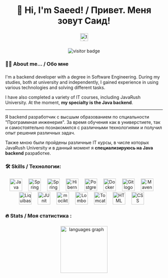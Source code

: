 ###

<h1 align="center">👋 Hi, I'm Saeed! / Привет. Меня зовут Саид!</h1>

###

<div align="center">
  <a href="https://t.me/said9750" target="_blank">
    <img src="https://img.shields.io/static/v1?message=Telegram&logo=telegram&label=&color=2CA5E0&logoColor=white&labelColor=&style=for-the-badge" height="25" alt="telegram logo"  />
  </a>
</div>

###

<div align="center">
  <img src="https://visitor-badge.laobi.icu/badge?page_id=said-khasanov.said-khasanov&" alt="visitor badge"/>
</div>

###

<h3 align="left">👩‍💻 About me... / Обо мне</h3>

###

<p align="left">
  I'm a backend developer with a degree in Software Engineering.
  During my studies, both at university and independently, I gained experience in using various technologies and solving different tasks.
  
  I have also completed a variety of IT courses, including JavaRush University. At the moment, <b>my specialty is the Java backend</b>.
  <hr>
  Я backend разработчик с высшым образованием по спциальности "Программная инженерия". 
  За время обучения как в универстиете, так и самостоятельно познакомился с различными технологиями и получил опыт решения различных задач.
  
  Также мною были пройдены различные IT курсы, в числе которых JavaRush University и в данный момент я <b>специализируюсь на Java backend</b> разработке. 
</p>

###

<h3 align="left">🛠 Skills / Технологии:</h3>

###

<div align="center">
  <img src="https://user-images.githubusercontent.com/25181517/117201156-9a724800-adec-11eb-9a9d-3cd0f67da4bc.png" height="40" alt="Java logo"  />
  <img width="12" />
  <img src="https://user-images.githubusercontent.com/25181517/117201470-f6d56780-adec-11eb-8f7c-e70e376cfd07.png" height="40" alt="Spring logo"  />
  <img width="12" />
  <img src="https://user-images.githubusercontent.com/25181517/183891303-41f257f8-6b3d-487c-aa56-c497b880d0fb.png" height="40" alt="Spring Boot logo"  />
  <img width="12" />
  <img src="https://user-images.githubusercontent.com/25181517/117207493-49665200-adf4-11eb-808e-a9c0fcc2a0a0.png" height="40" alt="Hibernate logo"  />
  <img width="12" />
  <img src="https://user-images.githubusercontent.com/25181517/117208740-bfb78400-adf5-11eb-97bb-09072b6bedfc.png" height="40" alt="PostgreSQL logo"  />
  <img width="12" />
  <img src="https://user-images.githubusercontent.com/25181517/117207330-263ba280-adf4-11eb-9b97-0ac5b40bc3be.png" height="40" alt="Docker logo"  />
  <img width="12" />
  <img src="https://user-images.githubusercontent.com/25181517/192108372-f71d70ac-7ae6-4c0d-8395-51d8870c2ef0.png" height="40" alt="Git logo"  />
  <img width="12" />
  <img src="https://user-images.githubusercontent.com/25181517/117207242-07d5a700-adf4-11eb-975e-be04e62b984b.png" height="40" alt="Maven logo"  />
  <img width="12" />
  <img src="https://user-images.githubusercontent.com/25181517/183891673-32824908-bc5d-44f8-8f72-f0415822404a.png" height="40" alt="Liquibase logo"  />
  <img width="12" />
  <img src="https://user-images.githubusercontent.com/25181517/117533873-484d4480-afef-11eb-9fad-67c8605e3592.png" height="40" alt="JUnit logo"  />
  <img width="12" />
  <img src="https://user-images.githubusercontent.com/25181517/183892181-ad32b69e-3603-418c-b8e7-99e976c2a784.png" height="40" alt="mocikto logo"  />
  <img width="12" />
  <img src="https://user-images.githubusercontent.com/25181517/190229463-87fa862f-ccf0-48da-8023-940d287df610.png" height="40" alt="Lombok logo"  />
  <img width="12" />
  <img src="https://user-images.githubusercontent.com/25181517/183894676-137319b5-1364-4b6a-ba4f-e9fc94ddc4aa.png" height="40" alt="Tomcat logo"  />
  <img width="12" />
  <img src="https://user-images.githubusercontent.com/25181517/192158954-f88b5814-d510-4564-b285-dff7d6400dad.png" height="40" alt="HTML logo"  />
  <img width="12" />
  <img src="https://user-images.githubusercontent.com/25181517/183898674-75a4a1b1-f960-4ea9-abcb-637170a00a75.png" height="40" alt="CSS logo"  />
  <img width="12" />
</div>

###

<h3 align="left">🔥 Stats / Моя статистика :</h3>

###

<div align="center">
  <img src="https://github-readme-stats.vercel.app/api/top-langs?username=Said-Khasanov&locale=en&hide_title=false&layout=compact&card_width=320&langs_count=5&theme=dracula&hide_border=false&order=2" height="150" alt="languages graph"  />
</div>

###
